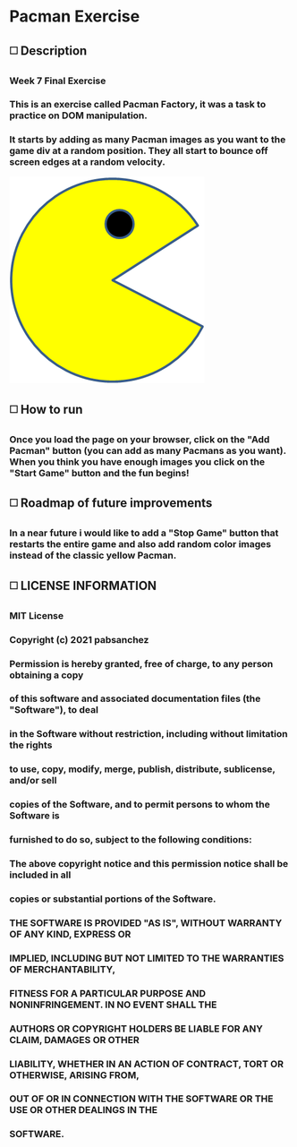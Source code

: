 # Pacman Exercise

## :white_medium_square: Description
### Week 7 Final Exercise
### This is an exercise called Pacman Factory, it was a task to practice on DOM manipulation. 
### It starts by adding as many Pacman images as you want to the game div at a random position. They all start to bounce off screen edges at a random velocity.
<img src="./images/PacMan1.png">

## :white_medium_square: How to run
### Once you load the page on your browser, click on the "Add Pacman" button (you can add as many Pacmans as you want). When you think you have enough images you click on the "Start Game" button and the fun begins!


## :white_medium_square: Roadmap of future improvements
### In a near future i would like to add a "Stop Game" button that restarts the entire game and also add random color images instead of the classic yellow Pacman.

## :white_medium_square: LICENSE INFORMATION

### MIT License

### Copyright (c) 2021 pabsanchez

### Permission is hereby granted, free of charge, to any person obtaining a copy
### of this software and associated documentation files (the "Software"), to deal
### in the Software without restriction, including without limitation the rights
### to use, copy, modify, merge, publish, distribute, sublicense, and/or sell
### copies of the Software, and to permit persons to whom the Software is
### furnished to do so, subject to the following conditions:

### The above copyright notice and this permission notice shall be included in all
### copies or substantial portions of the Software.

### THE SOFTWARE IS PROVIDED "AS IS", WITHOUT WARRANTY OF ANY KIND, EXPRESS OR
### IMPLIED, INCLUDING BUT NOT LIMITED TO THE WARRANTIES OF MERCHANTABILITY,
### FITNESS FOR A PARTICULAR PURPOSE AND NONINFRINGEMENT. IN NO EVENT SHALL THE
### AUTHORS OR COPYRIGHT HOLDERS BE LIABLE FOR ANY CLAIM, DAMAGES OR OTHER
### LIABILITY, WHETHER IN AN ACTION OF CONTRACT, TORT OR OTHERWISE, ARISING FROM,
### OUT OF OR IN CONNECTION WITH THE SOFTWARE OR THE USE OR OTHER DEALINGS IN THE
### SOFTWARE.

